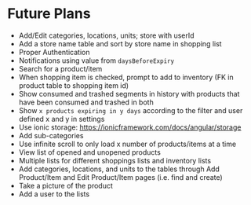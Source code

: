 # Future Plans
- Add/Edit categories, locations, units; store with userId
- Add a store name table and sort by store name in shopping list
- Proper Authentication
- Notifications using value from `daysBeforeExpiry`
- Search for a product/item
- When shopping item is checked, prompt to add to inventory (FK in product table to shopping item id)
- Show consumed and trashed segments in history with products that have been consumed and trashed in both
- Show `x products expiring in y days` according to the filter and user defined x and y in settings
- Use ionic storage: https://ionicframework.com/docs/angular/storage
- Add sub-categories
- Use infinite scroll to only load x number of products/items at a time
- View list of opened and unopened products
- Multiple lists for different shoppings lists and inventory lists
- Add categories, locations, and units to the tables through Add Product/Item and Edit Product/Item pages (i.e. find and create)
- Take a picture of the product
- Add a user to the lists
